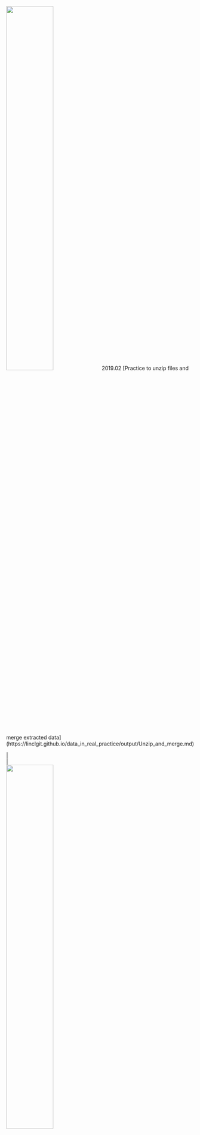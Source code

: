 <img src="https://linclgit.github.io/data_in_real_practice/images/unnamed-chunk-9-1.png" width="50%">    
2019.02 [Practice to unzip files and merge extracted data](https://linclgit.github.io/data_in_real_practice/output/Unzip_and_merge.md)    
        
|    
|    
<img src="https://linclgit.github.io/data_in_real_practice/images/unnamed-chunk-7-1.png" width="50%">    
2019.01 [Practice to analyze real clinical data from an open dataset](https://linclgit.github.io/data_in_real_practice/output/clinical_data_practice.html)    
    
|     
|    
2018.12 [Practice to calculate disease prevalence rates from a database](https://linclgit.github.io/data_in_real_practice/prevalence_practice.html)
